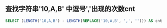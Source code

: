 ## 查找字符串'10,A,B' 中逗号','出现的次数cnt
```SQL
SELECT (LENGTH('10,A,B') - LENGTH(REPLACE('10,A,B', ',', ''))) AS cnt
```